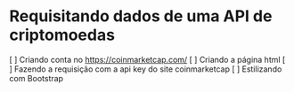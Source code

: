 # Requisitando dados de uma API de criptomoedas

[ ] Criando conta no https://coinmarketcap.com/
[ ] Criando a página html
[ ] Fazendo a requisição com a api key do site coinmarketcap
[ ] Estilizando com Bootstrap
